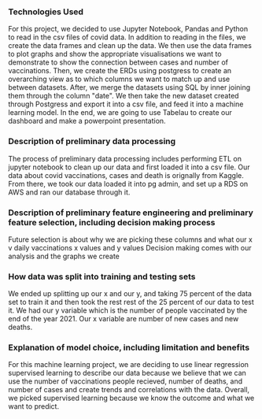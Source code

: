 ### Technologies Used 

For this project, we decided to use Jupyter Notebook, Pandas and Python to read in the csv files of covid data. In addition to reading in the files, we create the data frames and clean up the data. We then use the data frames to plot graphs and show the appropriate visualisations we want to demonstrate to show the connection between cases and number of vaccinations. Then, we create the ERDs using postgress to create an overarching view as to which columns we want to match up and use between datasets. After, we merge the datasets using SQL by inner joining them through the column "date". We then take the new dataset created through Postgress and export it into a csv file, and feed it into a machine learning model. In the end, we are going to use Tabelau to create our dashboard and make a powerpoint presentation.

### Description of preliminary data processing

The process of preliminary data processing includes performing ETL on jupyter notebook to clean up our data and first loaded it into a csv file. Our data about covid vaccinations, cases and death is orignally from Kaggle. From there, we took our data loaded it into pg admin, and set up a RDS on AWS and ran our database through it. 

### Description of preliminary feature engineering and preliminary feature selection, including decision making process

Future selection is about why we are picking these columns and what our x v
daily vaccinations 
x values and y values 
Decision making comes with our analysis and the graphs we create 


### How data was split into training and testing sets

We ended up splitting up our x and our y, and taking 75 percent of the data set to train it and then took the rest rest of the 25 percent of our data to test it. We had our y variable which is the number of people vaccinated by the end of the year 2021. Our x variable are number of new cases and new deaths. 

### Explanation of model choice, including limitation and benefits 

For this machine learning project, we are deciding to use linear regression supervised learning to describe our data because we believe that we can use the number of vaccinations people recieved, number of deaths, and number of cases and create trends and correlations with the data. Overall, we picked supervised learning because we know the outcome and what we want to predict.